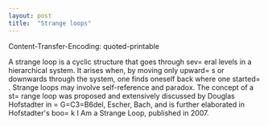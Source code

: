 ```yaml
---
layout: post
title:  "Strange loops"
---
```

Content-Transfer-Encoding: quoted-printable

<div dir=3D"ltr">A strange loop is a cyclic structure that goes through sev=
eral levels in a hierarchical system. It arises when, by moving only upward=
s or downwards through the system, one finds oneself back where one started=
. Strange loops may involve self-reference and paradox. The concept of a st=
range loop was proposed and extensively discussed by Douglas Hofstadter in =
G=C3=B6del, Escher, Bach, and is further elaborated in Hofstadter&#39;s boo=
k I Am a Strange Loop, published in 2007. </div>
